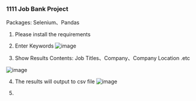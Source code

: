 ### 1111 Job Bank Project
Packages: Selenium、Pandas

1. Please install the requirements

2. Enter Keywords
![image](https://github.com/cherry3131/web_crawler/assets/140130666/2b26bbf0-6373-471d-9c80-20ea0bb737c1)

3. Show Results
   Contents: Job Titles、Company、Company Location .etc

![image](https://github.com/cherry3131/web_crawler/assets/140130666/0d7790a2-a6fe-4304-90f3-1f8063816eb1)

4. The results will output to csv file
![image](https://github.com/cherry3131/web_crawler/assets/140130666/f3652c37-3e37-4de8-a19e-c068da5e464e)

5. 

